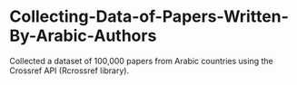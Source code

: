 # Collecting-Data-of-Papers-Written-By-Arabic-Authors
Collected a dataset of 100,000 papers from Arabic countries using the Crossref API (Rcrossref library).
